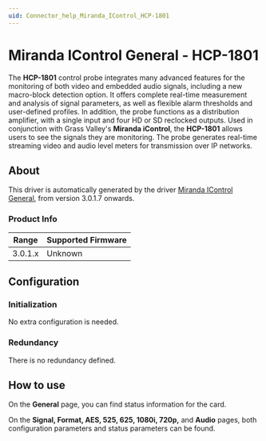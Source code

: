 ```yaml
---
uid: Connector_help_Miranda_IControl_HCP-1801
---
```


# Miranda IControl General - HCP-1801

The **HCP-1801** control probe integrates many advanced features for the monitoring of both video and embedded audio signals, including a new macro-block detection option. It offers complete real-time measurement and analysis of signal parameters, as well as flexible alarm thresholds and user-defined profiles. In addition, the probe functions as a distribution amplifier, with a single input and four HD or SD reclocked outputs. Used in conjunction with Grass Valley's **Miranda iControl**, the **HCP-1801** allows users to see the signals they are monitoring. The probe generates real-time streaming video and audio level meters for transmission over IP networks.

## About

This driver is automatically generated by the driver [Miranda IControl General](xref:Connector_help_Miranda_IControl_General), from version 3.0.1.7 onwards.

### Product Info

| **Range** | **Supported Firmware** |
|-----------|------------------------|
| 3.0.1.x   | Unknown                |

## Configuration

### Initialization

No extra configuration is needed.

### Redundancy

There is no redundancy defined.

## How to use

On the **General** page, you can find status information for the card.

On the **Signal, Format, AES, 525, 625, 1080i, 720p,** and **Audio** pages, both configuration parameters and status parameters can be found.
